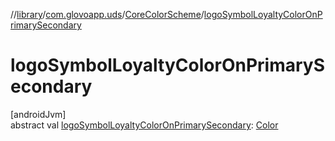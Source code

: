 //[library](../../../index.md)/[com.glovoapp.uds](../index.md)/[CoreColorScheme](index.md)/[logoSymbolLoyaltyColorOnPrimarySecondary](logo-symbol-loyalty-color-on-primary-secondary.md)

# logoSymbolLoyaltyColorOnPrimarySecondary

[androidJvm]\
abstract val [logoSymbolLoyaltyColorOnPrimarySecondary](logo-symbol-loyalty-color-on-primary-secondary.md): [Color](https://developer.android.com/reference/kotlin/androidx/compose/ui/graphics/Color.html)
